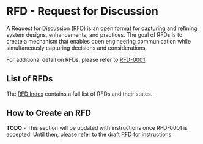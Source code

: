 # RFD - Request for Discussion

A Request for Discussion (RFD) is an open format for capturing and refining
system designs, enhancements, and practices. The goal of RFDs
is to create a mechanism that enables open engineering communication while 
simultaneously capturing decisions and considerations.

For additional detail on RFDs, please refer to [RFD-0001](./rfd/0001/index.md).

## List of RFDs

The [RFD Index](./rfd/README.md) contains a full list of RFDs and their states.


## How to Create an RFD

**TODO** - This section will be updated with instructions once RFD-0001 is 
accepted. Until then, please refer to the [draft RFD for instructions](./rfd/0001/index.md).
